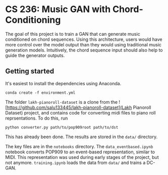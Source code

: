 # CS 236: Music GAN with Chord-Conditioning

The goal of this project is to train a GAN that can generate music conditioned on chord sequences. Using this architecture, users would have more control over the model output than they would using traditional music generation models. Intuitively, the chord sequence input should also help to guide the generator outputs.

## Getting started

It's easiest to install the dependencies using Anaconda.

```
conda create -f environment.yml
```

The folder `lakh-pianoroll-dataset` is a clone from the ![https://github.com/salu133445/lakh-pianoroll-dataset](Lakh Pianoroll Dataset) project, and contains code for converting midi files to piano roll reprsentations. To do this, run

```
python converter.py path/to/pop909root path/to/dst
```

This has already been done. The results are stored in the `data/` directory.


The key files are in the `notebooks` directory. The `data_eventbased.ipynb` notebook converts POP909 to an event-based representation, similar to MIDI. This representation was used during early stages of the project, but not anymore. `training.ipynb` loads the data from `data/` and trains a DC-GAN.